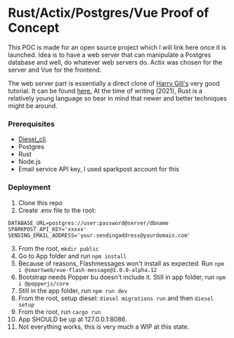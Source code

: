 # Rust/Actix/Postgres/Vue Proof of Concept

This POC is made for an open source project which I will link here once it is launched. Idea is to have a web server that can manipulate a Postgres database and well, do whatever web servers do. Actix was chosen for the server and Vue for the frontend.

The web server part is essentially a direct clone of [Harry Gill's](https://gill.net.in) very good tutorial. It can be found [here.](https://gill.net.in/posts/auth-microservice-rust-actix-web1.0-diesel-complete-tutorial/) At the time of writing (2021), Rust is a relatively young language so bear in mind that newer and better techniques might be around.

### Prerequisites

- [Diesel_cli](http://diesel.rs/guides/getting-started/).
- Postgres
- Rust
- Node.js
- Email service API key, I used sparkpost account for this

### Deployment

1. Clone this repo
2. Create .env file to the root:
```
DATABASE_URL=postgres://user:password@server/dbname
SPARKPOST_API_KEY='xxxxx'
SENDING_EMAIL_ADDRESS='your.sendingaddress@yourdomain.com'
```
3. From the root, `mkdir public`
4. Go to App folder and run `npm install`
5. Because of reasons, Flashmessages won't install as expected. Run `npm i @smartweb/vue-flash-message@1.0.0-alpha.12`
6. Bootstrap needs Popper bu doesn't include it. Still in app folder, run `npm i @popperjs/core`
6. Still in the app folder, run `npm run dev`
7. From the root, setup diesel: `diesel migrations run` and then `diesel setup`
8. From the root, run `cargo run`
9. App SHOULD be up at 127.0.0.1:8086.
10. Not everything works, this is very much a WIP at this state.

